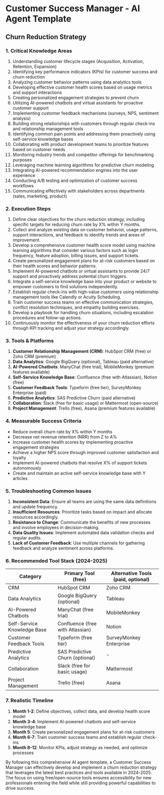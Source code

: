 # Customer Success Manager - AI Agent Template

## Churn Reduction Strategy

### 1. Critical Knowledge Areas

1. Understanding customer lifecycle stages (Acquisition, Activation, Retention, Expansion)
2. Identifying key performance indicators (KPIs) for customer success and churn reduction
3. Analyzing customer behavior patterns using data analytics tools
4. Developing effective customer health scores based on usage metrics and support interactions
5. Creating personalized engagement strategies to prevent churn
6. Utilizing AI-powered chatbots and virtual assistants for proactive customer support
7. Implementing customer feedback mechanisms (surveys, NPS, sentiment analysis)
8. Building strong relationships with customers through regular check-ins and relationship management tools
9. Identifying common pain points and addressing them proactively using self-service knowledge bases
10. Collaborating with product development teams to prioritize features based on customer needs
11. Monitoring industry trends and competitor offerings for benchmarking purposes
12. Leveraging machine learning algorithms for predictive churn modeling
13. Integrating AI-powered recommendation engines into the user experience
14. Conducting A/B testing and optimization of customer success workflows
15. Communicating effectively with stakeholders across departments (sales, marketing, product)

### 2. Execution Steps

1. Define clear objectives for the churn reduction strategy, including specific targets for reducing churn rate by X% within Y months.
2. Collect and analyze existing data on customer behavior, usage patterns, support interactions, and feedback to identify trends and areas of improvement.
3. Develop a comprehensive customer health score model using machine learning algorithms that consider various factors such as login frequency, feature adoption, billing issues, and support tickets.
4. Create personalized engagement plans for at-risk customers based on their health scores and behavior patterns.
5. Implement AI-powered chatbots or virtual assistants to provide 24/7 support and proactively address potential churn triggers.
6. Integrate a self-service knowledge base into your product or website to empower customers to find solutions independently.
7. Establish regular check-ins with high-value customers using relationship management tools like Calendly or Acuity Scheduling.
8. Train customer success teams on effective communication strategies, conflict resolution techniques, and empathy building exercises.
9. Develop a playbook for handling churn situations, including escalation procedures and follow-up actions.
10. Continuously monitor the effectiveness of your churn reduction efforts through KPI tracking and adjust your strategy accordingly.

### 3. Tools & Platforms

1. **Customer Relationship Management (CRM)**: HubSpot CRM (free) or Zoho CRM (premium)
2. **Data Analytics**: Google BigQuery (optional), Tableau (paid alternative)
3. **AI-Powered Chatbots**: ManyChat (free trial), MobileMonkey (premium features available)
4. **Self-Service Knowledge Base**: Confluence (free with Atlassian), Notion (free)
5. **Customer Feedback Tools**: Typeform (free tier), SurveyMonkey Enterprise (paid)
6. **Predictive Analytics**: SAS Predictive Churn (paid alternative)
7. **Collaboration**: Slack (free for basic usage) or Mattermost (open-source)
8. **Project Management**: Trello (free), Asana (premium features available)

### 4. Measurable Success Criteria

- Reduce overall churn rate by X% within Y months
- Decrease net revenue retention (NRR) from Z to A%
- Increase customer health scores by implementing proactive engagement strategies
- Achieve a higher NPS score through improved customer satisfaction and loyalty
- Implement AI-powered chatbots that resolve X% of support tickets autonomously
- Create and maintain an active self-service knowledge base with Y articles

### 5. Troubleshooting Common Issues

1. **Inconsistent Data**: Ensure all teams are using the same data definitions and update frequency.
2. **Insufficient Resources**: Prioritize tasks based on impact and allocate resources accordingly.
3. **Resistance to Change**: Communicate the benefits of new processes and involve employees in decision-making.
4. **Data Quality Issues**: Implement automated data validation checks and regular audits.
5. **Lack of Customer Feedback**: Use multiple channels for gathering feedback and analyze sentiment across platforms.

### 6. Recommended Tool Stack (2024-2025)

| Category | Primary Tool (free) | Alternative Tools (paid, optional) |
|----------|--------------------|------------------------------------|
| CRM      | HubSpot CRM        | Zoho CRM                           |
| Data Analytics | Google BigQuery (optional) | Tableau                          |
| AI-Powered Chatbots | ManyChat (free trial) | MobileMonkey                      |
| Self-Service Knowledge Base | Confluence (free with Atlassian) | Notion                            |
| Customer Feedback Tools | Typeform (free tier) | SurveyMonkey Enterprise           |
| Predictive Analytics | SAS Predictive Churn (optional) | -                                  |
| Collaboration | Slack (free for basic usage) | Mattermost                         |
| Project Management | Trello (free) | Asana                              |

### 7. Realistic Timeline

1. **Month 1-2**: Define objectives, collect data, and develop health score model
2. **Month 3-4**: Implement AI-powered chatbots and self-service knowledge base
3. **Month 5**: Create personalized engagement plans for at-risk customers
4. **Month 6-7**: Train customer success teams and establish regular check-ins
5. **Month 8-12**: Monitor KPIs, adjust strategy as needed, and optimize processes

By following this comprehensive AI agent template, a Customer Success Manager can effectively develop and implement a churn reduction strategy that leverages the latest best practices and tools available in 2024-2025. The focus on using free/open-source tools ensures accessibility for new professionals entering the field while still providing powerful capabilities to drive success.

